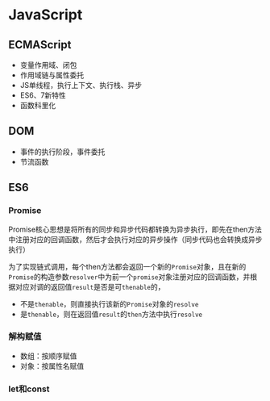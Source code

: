 JavaScript
===

## ECMAScript
* 变量作用域、闭包
* 作用域链与属性委托
* JS单线程，执行上下文、执行栈、异步
* ES6、7新特性
* 函数科里化

## DOM
* 事件的执行阶段，事件委托
* 节流函数

## ES6
### Promise
Promise核心思想是将所有的同步和异步代码都转换为异步执行，即先在then方法中注册对应的回调函数，然后才会执行对应的异步操作（同步代码也会转换成异步执行）

为了实现链式调用，每个then方法都会返回一个新的`Promise`对象，且在新的`Promise`的构造参数`resolver`中为前一个`promise`对象注册对应的回调函数，并根据对应对调的返回值`result`是否是可`thenable`的，
* 不是`thenable`，则直接执行该新的`Promise`对象的`resolve`
* 是`thenable`，则在返回值`result`的`then`方法中执行`resolve`

### 解构赋值
* 数组：按顺序赋值
* 对象：按属性名赋值

### let和const
